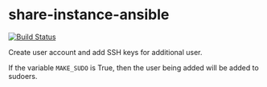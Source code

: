 # share-instance-ansible

[![Build Status](https://travis-ci.org/CyVerse-Ansible/share-instance-ansible.svg?branch=master)](https://travis-ci.org/CyVerse-Ansible/share-instance-ansible)

Create user account and add SSH keys for additional user.

If the variable `MAKE_SUDO` is True, then the user being added will be added to sudoers.
